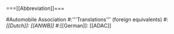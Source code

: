 ===[[Abbreviation]]===

#Automobile Association
#:'''Translations''' (foreign equivalents)
#:*[[Dutch]]: [[ANWB]]
#:*[[German]]: [[ADAC]]